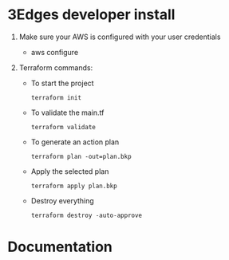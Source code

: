 # 3Edges developer install

1) Make sure your AWS is configured with your user credentials
    - aws configure

2) Terraform commands:
    - To start the project

        ```terraform init```

    - To validate the main.tf

        ```terraform validate```

    - To generate an action plan

        ```terraform plan -out=plan.bkp```

    - Apply the selected plan

        ```terraform apply plan.bkp```

    - Destroy everything

        ```terraform destroy -auto-approve```

# Documentation